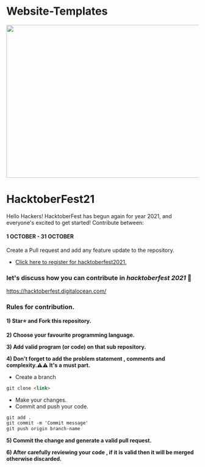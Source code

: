 # Website-Templates

<p align="center">
    <a href="https://hacktoberfest.digitalocean.com/" target="_blank">
    	<img src="https://camo.githubusercontent.com/a397f6ebccc28ecb405dc402628feed070d549995fdc37e9a59ea50dc4e1e5c7/68747470733a2f2f692e6962622e636f2f4e7858787748582f646566696e652d6c6f676f2e6a7067" width="800px" height="400px">
    </a>
</p>

# HacktoberFest21

Hello Hackers! HacktoberFest has begun again for year 2021, and everyone's excited to get started!
Contribute between: <h4>1 OCTOBER - 31 OCTOBER</h4>

Create a Pull request and add any feature update to the repository.

* [Click here to register for hacktoberfest2021.](https://hacktoberfest.digitalocean.com/)


### let's discuss how you can contribute in *hacktoberfest 2021* 🙌
https://hacktoberfest.digitalocean.com/

### Rules for contribution.
**1)  Star⭐ and Fork this repository.**

**2) Choose your favourite programming language.**

**3) Add valid program (or code) on that sub repository.**

**4) Don't forget to add the problem statement , comments and complexity.⚠️⚠️ It's a must part.**
* Create a branch

```markdown
git clone <link>
```

* Make your changes.
* Commit and push your code.

```markdown
git add .
git commit -m 'Commit message'
git push origin branch-name
```

**5) Commit the change and generate a valid pull request.**

**6) After carefully reviewing your code , if it is valid then it will be merged otherwise discarded.**

